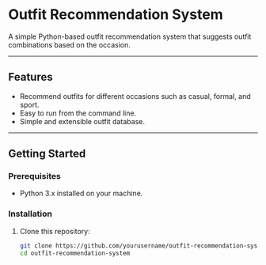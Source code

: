 # Outfit Recommendation System

A simple Python-based outfit recommendation system that suggests outfit combinations based on the occasion.

---

## Features

- Recommend outfits for different occasions such as casual, formal, and sport.
- Easy to run from the command line.
- Simple and extensible outfit database.

---

## Getting Started

### Prerequisites

- Python 3.x installed on your machine.

### Installation

1. Clone this repository:

   ```bash
   git clone https://github.com/yourusername/outfit-recommendation-system.git
   cd outfit-recommendation-system
